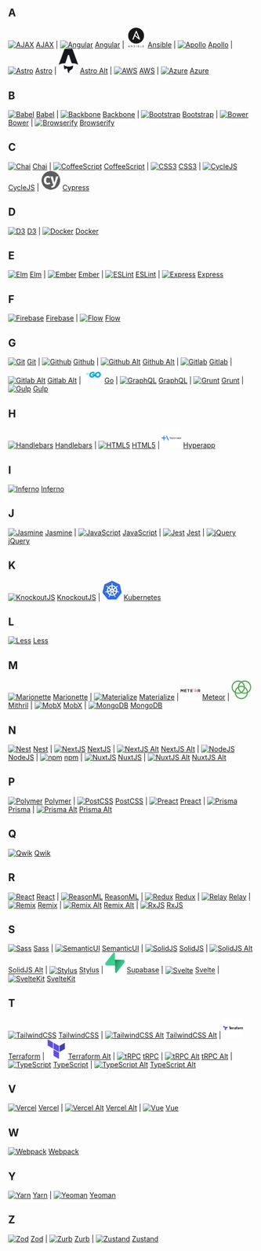 ## A

<a href="https://raw.githubusercontent.com/prplx/svg-logos/master/svg/AJAX.svg"><img src="svg/AJAX.svg" alt="AJAX" width="40px" /></a> [AJAX](https://raw.githubusercontent.com/prplx/svg-logos/master/svg/AJAX.svg) | <a href="https://raw.githubusercontent.com/prplx/svg-logos/master/svg/Angular.svg"><img src="svg/Angular.svg" alt="Angular" width="40px" /></a> [Angular](https://raw.githubusercontent.com/prplx/svg-logos/master/svg/Angular.svg) | <a href="https://raw.githubusercontent.com/prplx/svg-logos/master/svg/Ansible.svg"><img src="svg/Ansible.svg" alt="Ansible" width="40px" /></a> [Ansible](https://raw.githubusercontent.com/prplx/svg-logos/master/svg/Ansible.svg) | <a href="https://raw.githubusercontent.com/prplx/svg-logos/master/svg/Apollo.svg"><img src="svg/Apollo.svg" alt="Apollo" width="40px" /></a> [Apollo](https://raw.githubusercontent.com/prplx/svg-logos/master/svg/Apollo.svg) | <a href="https://raw.githubusercontent.com/prplx/svg-logos/master/svg/Astro.svg"><img src="svg/Astro.svg" alt="Astro" width="40px" /></a> [Astro](https://raw.githubusercontent.com/prplx/svg-logos/master/svg/Astro.svg) | <a href="https://raw.githubusercontent.com/prplx/svg-logos/master/svg/Astro-Alt.svg"><img src="svg/Astro-Alt.svg" alt="Astro Alt" width="40px" /></a> [Astro Alt](https://raw.githubusercontent.com/prplx/svg-logos/master/svg/Astro-Alt.svg) | <a href="https://raw.githubusercontent.com/prplx/svg-logos/master/svg/AWS.svg"><img src="svg/AWS.svg" alt="AWS" width="40px" /></a> [AWS](https://raw.githubusercontent.com/prplx/svg-logos/master/svg/AWS.svg) | <a href="https://raw.githubusercontent.com/prplx/svg-logos/master/svg/Azure.svg"><img src="svg/Azure.svg" alt="Azure" width="40px" /></a> [Azure](https://raw.githubusercontent.com/prplx/svg-logos/master/svg/Azure.svg)

## B

<a href="https://raw.githubusercontent.com/prplx/svg-logos/master/svg/Babel.svg"><img src="svg/Babel.svg" alt="Babel" width="40px" /></a> [Babel](https://raw.githubusercontent.com/prplx/svg-logos/master/svg/Babel.svg) | <a href="https://raw.githubusercontent.com/prplx/svg-logos/master/svg/Backbone.svg"><img src="svg/Backbone.svg" alt="Backbone" width="40px" /></a> [Backbone](https://raw.githubusercontent.com/prplx/svg-logos/master/svg/Backbone.svg) | <a href="https://raw.githubusercontent.com/prplx/svg-logos/master/svg/Bootstrap.svg"><img src="svg/Bootstrap.svg" alt="Bootstrap" width="40px" /></a> [Bootstrap](https://raw.githubusercontent.com/prplx/svg-logos/master/svg/Bootstrap.svg) | <a href="https://raw.githubusercontent.com/prplx/svg-logos/master/svg/Bower.svg"><img src="svg/Bower.svg" alt="Bower" width="40px" /></a> [Bower](https://raw.githubusercontent.com/prplx/svg-logos/master/svg/Bower.svg) | <a href="https://raw.githubusercontent.com/prplx/svg-logos/master/svg/Browserify.svg"><img src="svg/Browserify.svg" alt="Browserify" width="40px" /></a> [Browserify](https://raw.githubusercontent.com/prplx/svg-logos/master/svg/Browserify.svg)

## C

<a href="https://raw.githubusercontent.com/prplx/svg-logos/master/svg/Chai.svg"><img src="svg/Chai.svg" alt="Chai" width="40px" /></a> [Chai](https://raw.githubusercontent.com/prplx/svg-logos/master/svg/Chai.svg) | <a href="https://raw.githubusercontent.com/prplx/svg-logos/master/svg/CoffeeScript.svg"><img src="svg/CoffeeScript.svg" alt="CoffeeScript" width="40px" /></a> [CoffeeScript](https://raw.githubusercontent.com/prplx/svg-logos/master/svg/CoffeeScript.svg) | <a href="https://raw.githubusercontent.com/prplx/svg-logos/master/svg/CSS3.svg"><img src="svg/CSS3.svg" alt="CSS3" width="40px" /></a> [CSS3](https://raw.githubusercontent.com/prplx/svg-logos/master/svg/CSS3.svg) | <a href="https://raw.githubusercontent.com/prplx/svg-logos/master/svg/CycleJS.svg"><img src="svg/CycleJS.svg" alt="CycleJS" width="40px" /></a> [CycleJS](https://raw.githubusercontent.com/prplx/svg-logos/master/svg/CycleJS.svg) | <a href="https://raw.githubusercontent.com/prplx/svg-logos/master/svg/Cypress.svg"><img src="svg/Cypress.svg" alt="Cypress" width="40px" /></a> [Cypress](https://raw.githubusercontent.com/prplx/svg-logos/master/svg/Cypress.svg)

## D

<a href="https://raw.githubusercontent.com/prplx/svg-logos/master/svg/D3.svg"><img src="svg/D3.svg" alt="D3" width="40px" /></a> [D3](https://raw.githubusercontent.com/prplx/svg-logos/master/svg/D3.svg) | <a href="https://raw.githubusercontent.com/prplx/svg-logos/master/svg/Docker.svg"><img src="svg/Docker.svg" alt="Docker" width="40px" /></a> [Docker](https://raw.githubusercontent.com/prplx/svg-logos/master/svg/Docker.svg)

## E

<a href="https://raw.githubusercontent.com/prplx/svg-logos/master/svg/Elm.svg"><img src="svg/Elm.svg" alt="Elm" width="40px" /></a> [Elm](https://raw.githubusercontent.com/prplx/svg-logos/master/svg/Elm.svg) | <a href="https://raw.githubusercontent.com/prplx/svg-logos/master/svg/Ember.svg"><img src="svg/Ember.svg" alt="Ember" width="40px" /></a> [Ember](https://raw.githubusercontent.com/prplx/svg-logos/master/svg/Ember.svg) | <a href="https://raw.githubusercontent.com/prplx/svg-logos/master/svg/ESLint.svg"><img src="svg/ESLint.svg" alt="ESLint" width="40px" /></a> [ESLint](https://raw.githubusercontent.com/prplx/svg-logos/master/svg/ESLint.svg) | <a href="https://raw.githubusercontent.com/prplx/svg-logos/master/svg/Express.svg"><img src="svg/Express.svg" alt="Express" width="40px" /></a> [Express](https://raw.githubusercontent.com/prplx/svg-logos/master/svg/Express.svg)

## F

<a href="https://raw.githubusercontent.com/prplx/svg-logos/master/svg/Firebase.svg"><img src="svg/Firebase.svg" alt="Firebase" width="40px" /></a> [Firebase](https://raw.githubusercontent.com/prplx/svg-logos/master/svg/Firebase.svg) | <a href="https://raw.githubusercontent.com/prplx/svg-logos/master/svg/Flow.svg"><img src="svg/Flow.svg" alt="Flow" width="40px" /></a> [Flow](https://raw.githubusercontent.com/prplx/svg-logos/master/svg/Flow.svg)

## G

<a href="https://raw.githubusercontent.com/prplx/svg-logos/master/svg/Git.svg"><img src="svg/Git.svg" alt="Git" width="40px" /></a> [Git](https://raw.githubusercontent.com/prplx/svg-logos/master/svg/Git.svg) | <a href="https://raw.githubusercontent.com/prplx/svg-logos/master/svg/Github.svg"><img src="svg/Github.svg" alt="Github" width="40px" /></a> [Github](https://raw.githubusercontent.com/prplx/svg-logos/master/svg/Github.svg) | <a href="https://raw.githubusercontent.com/prplx/svg-logos/master/svg/Github-Alt.svg"><img src="svg/Github-Alt.svg" alt="Github Alt" width="40px" /></a> [Github Alt](https://raw.githubusercontent.com/prplx/svg-logos/master/svg/Github-Alt.svg) | <a href="https://raw.githubusercontent.com/prplx/svg-logos/master/svg/Gitlab.svg"><img src="svg/Gitlab.svg" alt="Gitlab" width="40px" /></a> [Gitlab](https://raw.githubusercontent.com/prplx/svg-logos/master/svg/Gitlab.svg) | <a href="https://raw.githubusercontent.com/prplx/svg-logos/master/svg/Gitlab-Alt.svg"><img src="svg/Gitlab-Alt.svg" alt="Gitlab Alt" width="40px" /></a> [Gitlab Alt](https://raw.githubusercontent.com/prplx/svg-logos/master/svg/Gitlab-Alt.svg) | <a href="https://raw.githubusercontent.com/prplx/svg-logos/master/svg/Go.svg"><img src="svg/Go.svg" alt="Go" width="40px" /></a> [Go](https://raw.githubusercontent.com/prplx/svg-logos/master/svg/Go.svg) | <a href="https://raw.githubusercontent.com/prplx/svg-logos/master/svg/GraphQL.svg"><img src="svg/GraphQL.svg" alt="GraphQL" width="40px" /></a> [GraphQL](https://raw.githubusercontent.com/prplx/svg-logos/master/svg/GraphQL.svg) | <a href="https://raw.githubusercontent.com/prplx/svg-logos/master/svg/Grunt.svg"><img src="svg/Grunt.svg" alt="Grunt" width="40px" /></a> [Grunt](https://raw.githubusercontent.com/prplx/svg-logos/master/svg/Grunt.svg) | <a href="https://raw.githubusercontent.com/prplx/svg-logos/master/svg/Gulp.svg"><img src="svg/Gulp.svg" alt="Gulp" width="40px" /></a> [Gulp](https://raw.githubusercontent.com/prplx/svg-logos/master/svg/Gulp.svg)

## H

<a href="https://raw.githubusercontent.com/prplx/svg-logos/master/svg/Handlebars.svg"><img src="svg/Handlebars.svg" alt="Handlebars" width="40px" /></a> [Handlebars](https://raw.githubusercontent.com/prplx/svg-logos/master/svg/Handlebars.svg) | <a href="https://raw.githubusercontent.com/prplx/svg-logos/master/svg/HTML5.svg"><img src="svg/HTML5.svg" alt="HTML5" width="40px" /></a> [HTML5](https://raw.githubusercontent.com/prplx/svg-logos/master/svg/HTML5.svg) | <a href="https://raw.githubusercontent.com/prplx/svg-logos/master/svg/Hyperapp.svg"><img src="svg/Hyperapp.svg" alt="Hyperapp" width="40px" /></a> [Hyperapp](https://raw.githubusercontent.com/prplx/svg-logos/master/svg/Hyperapp.svg)

## I

<a href="https://raw.githubusercontent.com/prplx/svg-logos/master/svg/Inferno.svg"><img src="svg/Inferno.svg" alt="Inferno" width="40px" /></a> [Inferno](https://raw.githubusercontent.com/prplx/svg-logos/master/svg/Inferno.svg)

## J

<a href="https://raw.githubusercontent.com/prplx/svg-logos/master/svg/Jasmine.svg"><img src="svg/Jasmine.svg" alt="Jasmine" width="40px" /></a> [Jasmine](https://raw.githubusercontent.com/prplx/svg-logos/master/svg/Jasmine.svg) | <a href="https://raw.githubusercontent.com/prplx/svg-logos/master/svg/JavaScript.svg"><img src="svg/JavaScript.svg" alt="JavaScript" width="40px" /></a> [JavaScript](https://raw.githubusercontent.com/prplx/svg-logos/master/svg/JavaScript.svg) | <a href="https://raw.githubusercontent.com/prplx/svg-logos/master/svg/Jest.svg"><img src="svg/Jest.svg" alt="Jest" width="40px" /></a> [Jest](https://raw.githubusercontent.com/prplx/svg-logos/master/svg/Jest.svg) | <a href="https://raw.githubusercontent.com/prplx/svg-logos/master/svg/jQuery.svg"><img src="svg/jQuery.svg" alt="jQuery" width="40px" /></a> [jQuery](https://raw.githubusercontent.com/prplx/svg-logos/master/svg/jQuery.svg)

## K

<a href="https://raw.githubusercontent.com/prplx/svg-logos/master/svg/KnockoutJS.svg"><img src="svg/KnockoutJS.svg" alt="KnockoutJS" width="40px" /></a> [KnockoutJS](https://raw.githubusercontent.com/prplx/svg-logos/master/svg/KnockoutJS.svg) | <a href="https://raw.githubusercontent.com/prplx/svg-logos/master/svg/Kubernetes.svg"><img src="svg/Kubernetes.svg" alt="Kubernetes" width="40px" /></a> [Kubernetes](https://raw.githubusercontent.com/prplx/svg-logos/master/svg/Kubernetes.svg)

## L

<a href="https://raw.githubusercontent.com/prplx/svg-logos/master/svg/Less.svg"><img src="svg/Less.svg" alt="Less" width="40px" /></a> [Less](https://raw.githubusercontent.com/prplx/svg-logos/master/svg/Less.svg)

## M

<a href="https://raw.githubusercontent.com/prplx/svg-logos/master/svg/Marionette.svg"><img src="svg/Marionette.svg" alt="Marionette" width="40px" /></a> [Marionette](https://raw.githubusercontent.com/prplx/svg-logos/master/svg/Marionette.svg) | <a href="https://raw.githubusercontent.com/prplx/svg-logos/master/svg/Materialize.svg"><img src="svg/Materialize.svg" alt="Materialize" width="40px" /></a> [Materialize](https://raw.githubusercontent.com/prplx/svg-logos/master/svg/Materialize.svg) | <a href="https://raw.githubusercontent.com/prplx/svg-logos/master/svg/Meteor.svg"><img src="svg/Meteor.svg" alt="Meteor" width="40px" /></a> [Meteor](https://raw.githubusercontent.com/prplx/svg-logos/master/svg/Meteor.svg) | <a href="https://raw.githubusercontent.com/prplx/svg-logos/master/svg/Mithril.svg"><img src="svg/Mithril.svg" alt="Mithril" width="40px" /></a> [Mithril](https://raw.githubusercontent.com/prplx/svg-logos/master/svg/Mithril.svg) | <a href="https://raw.githubusercontent.com/prplx/svg-logos/master/svg/MobX.svg"><img src="svg/MobX.svg" alt="MobX" width="40px" /></a> [MobX](https://raw.githubusercontent.com/prplx/svg-logos/master/svg/MobX.svg) | <a href="https://raw.githubusercontent.com/prplx/svg-logos/master/svg/MongoDB.svg"><img src="svg/MongoDB.svg" alt="MongoDB" width="40px" /></a> [MongoDB](https://raw.githubusercontent.com/prplx/svg-logos/master/svg/MongoDB.svg)

## N

<a href="https://raw.githubusercontent.com/prplx/svg-logos/master/svg/Nest.svg"><img src="svg/Nest.svg" alt="Nest" width="40px" /></a> [Nest](https://raw.githubusercontent.com/prplx/svg-logos/master/svg/Nest.svg) | <a href="https://raw.githubusercontent.com/prplx/svg-logos/master/svg/NextJS.svg"><img src="svg/NextJS.svg" alt="NextJS" width="40px" /></a> [NextJS](https://raw.githubusercontent.com/prplx/svg-logos/master/svg/NextJS.svg) | <a href="https://raw.githubusercontent.com/prplx/svg-logos/master/svg/NextJS-Alt.svg"><img src="svg/NextJS-Alt.svg" alt="NextJS Alt" width="40px" /></a> [NextJS Alt](https://raw.githubusercontent.com/prplx/svg-logos/master/svg/NextJS-Alt.svg) | <a href="https://raw.githubusercontent.com/prplx/svg-logos/master/svg/NodeJS.svg"><img src="svg/NodeJS.svg" alt="NodeJS" width="40px" /></a> [NodeJS](https://raw.githubusercontent.com/prplx/svg-logos/master/svg/NodeJS.svg) | <a href="https://raw.githubusercontent.com/prplx/svg-logos/master/svg/npm.svg"><img src="svg/npm.svg" alt="npm" width="40px" /></a> [npm](https://raw.githubusercontent.com/prplx/svg-logos/master/svg/npm.svg) | <a href="https://raw.githubusercontent.com/prplx/svg-logos/master/svg/NuxtJS.svg"><img src="svg/NuxtJS.svg" alt="NuxtJS" width="40px" /></a> [NuxtJS](https://raw.githubusercontent.com/prplx/svg-logos/master/svg/NuxtJS.svg) | <a href="https://raw.githubusercontent.com/prplx/svg-logos/master/svg/NuxtJS-Alt.svg"><img src="svg/NuxtJS-Alt.svg" alt="NuxtJS Alt" width="40px" /></a> [NuxtJS Alt](https://raw.githubusercontent.com/prplx/svg-logos/master/svg/NuxtJS-Alt.svg)

## P

<a href="https://raw.githubusercontent.com/prplx/svg-logos/master/svg/Polymer.svg"><img src="svg/Polymer.svg" alt="Polymer" width="40px" /></a> [Polymer](https://raw.githubusercontent.com/prplx/svg-logos/master/svg/Polymer.svg) | <a href="https://raw.githubusercontent.com/prplx/svg-logos/master/svg/PostCSS.svg"><img src="svg/PostCSS.svg" alt="PostCSS" width="40px" /></a> [PostCSS](https://raw.githubusercontent.com/prplx/svg-logos/master/svg/PostCSS.svg) | <a href="https://raw.githubusercontent.com/prplx/svg-logos/master/svg/Preact.svg"><img src="svg/Preact.svg" alt="Preact" width="40px" /></a> [Preact](https://raw.githubusercontent.com/prplx/svg-logos/master/svg/Preact.svg) | <a href="https://raw.githubusercontent.com/prplx/svg-logos/master/svg/Prisma.svg"><img src="svg/Prisma.svg" alt="Prisma" width="40px" /></a> [Prisma](https://raw.githubusercontent.com/prplx/svg-logos/master/svg/Prisma.svg) | <a href="https://raw.githubusercontent.com/prplx/svg-logos/master/svg/Prisma-Alt.svg"><img src="svg/Prisma-Alt.svg" alt="Prisma Alt" width="40px" /></a> [Prisma Alt](https://raw.githubusercontent.com/prplx/svg-logos/master/svg/Prisma-Alt.svg)

## Q

<a href="https://raw.githubusercontent.com/prplx/svg-logos/master/svg/Qwik.svg"><img src="svg/Qwik.svg" alt="Qwik" width="40px" /></a> [Qwik](https://raw.githubusercontent.com/prplx/svg-logos/master/svg/Qwik.svg)

## R

<a href="https://raw.githubusercontent.com/prplx/svg-logos/master/svg/React.svg"><img src="svg/React.svg" alt="React" width="40px" /></a> [React](https://raw.githubusercontent.com/prplx/svg-logos/master/svg/React.svg) | <a href="https://raw.githubusercontent.com/prplx/svg-logos/master/svg/ReasonML.svg"><img src="svg/ReasonML.svg" alt="ReasonML" width="40px" /></a> [ReasonML](https://raw.githubusercontent.com/prplx/svg-logos/master/svg/ReasonML.svg) | <a href="https://raw.githubusercontent.com/prplx/svg-logos/master/svg/Redux.svg"><img src="svg/Redux.svg" alt="Redux" width="40px" /></a> [Redux](https://raw.githubusercontent.com/prplx/svg-logos/master/svg/Redux.svg) | <a href="https://raw.githubusercontent.com/prplx/svg-logos/master/svg/Relay.svg"><img src="svg/Relay.svg" alt="Relay" width="40px" /></a> [Relay](https://raw.githubusercontent.com/prplx/svg-logos/master/svg/Relay.svg) | <a href="https://raw.githubusercontent.com/prplx/svg-logos/master/svg/Remix.svg"><img src="svg/Remix.svg" alt="Remix" width="40px" /></a> [Remix](https://raw.githubusercontent.com/prplx/svg-logos/master/svg/Remix.svg) | <a href="https://raw.githubusercontent.com/prplx/svg-logos/master/svg/Remix-Alt.svg"><img src="svg/Remix-Alt.svg" alt="Remix Alt" width="40px" /></a> [Remix Alt](https://raw.githubusercontent.com/prplx/svg-logos/master/svg/Remix-Alt.svg) | <a href="https://raw.githubusercontent.com/prplx/svg-logos/master/svg/RxJS.svg"><img src="svg/RxJS.svg" alt="RxJS" width="40px" /></a> [RxJS](https://raw.githubusercontent.com/prplx/svg-logos/master/svg/RxJS.svg)

## S

<a href="https://raw.githubusercontent.com/prplx/svg-logos/master/svg/Sass.svg"><img src="svg/Sass.svg" alt="Sass" width="40px" /></a> [Sass](https://raw.githubusercontent.com/prplx/svg-logos/master/svg/Sass.svg) | <a href="https://raw.githubusercontent.com/prplx/svg-logos/master/svg/SemanticUI.svg"><img src="svg/SemanticUI.svg" alt="SemanticUI" width="40px" /></a> [SemanticUI](https://raw.githubusercontent.com/prplx/svg-logos/master/svg/SemanticUI.svg) | <a href="https://raw.githubusercontent.com/prplx/svg-logos/master/svg/SolidJS.svg"><img src="svg/SolidJS.svg" alt="SolidJS" width="40px" /></a> [SolidJS](https://raw.githubusercontent.com/prplx/svg-logos/master/svg/SolidJS.svg) | <a href="https://raw.githubusercontent.com/prplx/svg-logos/master/svg/SolidJS-Alt.svg"><img src="svg/SolidJS-Alt.svg" alt="SolidJS Alt" width="40px" /></a> [SolidJS Alt](https://raw.githubusercontent.com/prplx/svg-logos/master/svg/SolidJS-Alt.svg) | <a href="https://raw.githubusercontent.com/prplx/svg-logos/master/svg/Stylus.svg"><img src="svg/Stylus.svg" alt="Stylus" width="40px" /></a> [Stylus](https://raw.githubusercontent.com/prplx/svg-logos/master/svg/Stylus.svg) | <a href="https://raw.githubusercontent.com/prplx/svg-logos/master/svg/Supabase.svg"><img src="svg/Supabase.svg" alt="Supabase" width="40px" /></a> [Supabase](https://raw.githubusercontent.com/prplx/svg-logos/master/svg/Supabase.svg) | <a href="https://raw.githubusercontent.com/prplx/svg-logos/master/svg/Svelte.svg"><img src="svg/Svelte.svg" alt="Svelte" width="40px" /></a> [Svelte](https://raw.githubusercontent.com/prplx/svg-logos/master/svg/Svelte.svg) | <a href="https://raw.githubusercontent.com/prplx/svg-logos/master/svg/SvelteKit.svg"><img src="svg/SvelteKit.svg" alt="SvelteKit" width="40px" /></a> [SvelteKit](https://raw.githubusercontent.com/prplx/svg-logos/master/svg/SvelteKit.svg)

## T

<a href="https://raw.githubusercontent.com/prplx/svg-logos/master/svg/TailwindCSS.svg"><img src="svg/TailwindCSS.svg" alt="TailwindCSS" width="40px" /></a> [TailwindCSS](https://raw.githubusercontent.com/prplx/svg-logos/master/svg/TailwindCSS.svg) | <a href="https://raw.githubusercontent.com/prplx/svg-logos/master/svg/TailwindCSS-Alt.svg"><img src="svg/TailwindCSS-Alt.svg" alt="TailwindCSS Alt" width="40px" /></a> [TailwindCSS Alt](https://raw.githubusercontent.com/prplx/svg-logos/master/svg/TailwindCSS-Alt.svg) | <a href="https://raw.githubusercontent.com/prplx/svg-logos/master/svg/Terraform.svg"><img src="svg/Terraform.svg" alt="Terraform" width="40px" /></a> [Terraform](https://raw.githubusercontent.com/prplx/svg-logos/master/svg/Terraform.svg) | <a href="https://raw.githubusercontent.com/prplx/svg-logos/master/svg/Terraform-Alt.svg"><img src="svg/Terraform-Alt.svg" alt="Terraform Alt" width="40px" /></a> [Terraform Alt](https://raw.githubusercontent.com/prplx/svg-logos/master/svg/Terraform-Alt.svg) | <a href="https://raw.githubusercontent.com/prplx/svg-logos/master/svg/tRPC.svg"><img src="svg/tRPC.svg" alt="tRPC" width="40px" /></a> [tRPC](https://raw.githubusercontent.com/prplx/svg-logos/master/svg/tRPC.svg) | <a href="https://raw.githubusercontent.com/prplx/svg-logos/master/svg/tRPC-Alt.svg"><img src="svg/tRPC-Alt.svg" alt="tRPC Alt" width="40px" /></a> [tRPC Alt](https://raw.githubusercontent.com/prplx/svg-logos/master/svg/tRPC-Alt.svg) | <a href="https://raw.githubusercontent.com/prplx/svg-logos/master/svg/TypeScript.svg"><img src="svg/TypeScript.svg" alt="TypeScript" width="40px" /></a> [TypeScript](https://raw.githubusercontent.com/prplx/svg-logos/master/svg/TypeScript.svg) | <a href="https://raw.githubusercontent.com/prplx/svg-logos/master/svg/TypeScript-Alt.svg"><img src="svg/TypeScript-Alt.svg" alt="TypeScript Alt" width="40px" /></a> [TypeScript Alt](https://raw.githubusercontent.com/prplx/svg-logos/master/svg/TypeScript-Alt.svg)

## V

<a href="https://raw.githubusercontent.com/prplx/svg-logos/master/svg/Vercel.svg"><img src="svg/Vercel.svg" alt="Vercel" width="40px" /></a> [Vercel](https://raw.githubusercontent.com/prplx/svg-logos/master/svg/Vercel.svg) | <a href="https://raw.githubusercontent.com/prplx/svg-logos/master/svg/Vercel-Alt.svg"><img src="svg/Vercel-Alt.svg" alt="Vercel Alt" width="40px" /></a> [Vercel Alt](https://raw.githubusercontent.com/prplx/svg-logos/master/svg/Vercel-Alt.svg) | <a href="https://raw.githubusercontent.com/prplx/svg-logos/master/svg/Vue.svg"><img src="svg/Vue.svg" alt="Vue" width="40px" /></a> [Vue](https://raw.githubusercontent.com/prplx/svg-logos/master/svg/Vue.svg)

## W

<a href="https://raw.githubusercontent.com/prplx/svg-logos/master/svg/Webpack.svg"><img src="svg/Webpack.svg" alt="Webpack" width="40px" /></a> [Webpack](https://raw.githubusercontent.com/prplx/svg-logos/master/svg/Webpack.svg)

## Y

<a href="https://raw.githubusercontent.com/prplx/svg-logos/master/svg/Yarn.svg"><img src="svg/Yarn.svg" alt="Yarn" width="40px" /></a> [Yarn](https://raw.githubusercontent.com/prplx/svg-logos/master/svg/Yarn.svg) | <a href="https://raw.githubusercontent.com/prplx/svg-logos/master/svg/Yeoman.svg"><img src="svg/Yeoman.svg" alt="Yeoman" width="40px" /></a> [Yeoman](https://raw.githubusercontent.com/prplx/svg-logos/master/svg/Yeoman.svg)

## Z

<a href="https://raw.githubusercontent.com/prplx/svg-logos/master/svg/Zod.svg"><img src="svg/Zod.svg" alt="Zod" width="40px" /></a> [Zod](https://raw.githubusercontent.com/prplx/svg-logos/master/svg/Zod.svg) | <a href="https://raw.githubusercontent.com/prplx/svg-logos/master/svg/Zurb.svg"><img src="svg/Zurb.svg" alt="Zurb" width="40px" /></a> [Zurb](https://raw.githubusercontent.com/prplx/svg-logos/master/svg/Zurb.svg) | <a href="https://raw.githubusercontent.com/prplx/svg-logos/master/svg/Zustand.svg"><img src="svg/Zustand.svg" alt="Zustand" width="40px" /></a> [Zustand](https://raw.githubusercontent.com/prplx/svg-logos/master/svg/Zustand.svg)